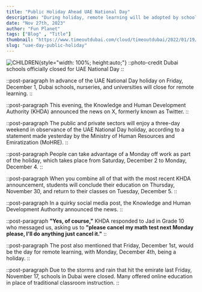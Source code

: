 ```yaml
---
title: "Public Holiday Ahead UAE National Day"
description: "During holiday, remote learning will be adopted by schools ahead of UAE National Day"
date: "Nov 27th, 2023"
author: "Fun Planet"
tags: ["Blog" , "Title"]
thumbnail: "https://www.timeoutdubai.com/cloud/timeoutdubai/2022/01/19/School-vaccination-2022-1.jpg"
slug: "uae-day-public-holiday"
---
```


![CHILDREN](https://www.timeoutdubai.com/cloud/timeoutdubai/2022/01/19/School-vaccination-2022-1.jpg){style="width: 100%; height:auto;"}
::photo-credit
Dubai schools officially closed for UAE National Day
::

::post-paragraph
In advance of the UAE National Day holiday on Friday, December 1, Dubai schools, nurseries, and universities will close for remote learning.
::

::post-paragraph
This evening, the Knowledge and Human Development Authority (KHDA) announced the news on X, formerly known as Twitter.
::

::post-paragraph
The public and private sectors will enjoy a three-day weekend in observance of the UAE National Day holiday, according to a statement made yesterday by the Ministry of Human Resources and Emiratization (MoHRE).
::

::post-paragraph
People can take advantage of a Monday off work as part of the holiday, which takes place from Saturday, December 2 to Monday, December 4.
::

::post-paragraph
When you combine all of that with the most recent KHDA announcement, students will conclude their education on Thursday, November 30, and return to their classes on Tuesday, December 5.
::

::post-paragraph
In a quirky social media post, the Knowledge and Human Development Authority announced the news.
::

::post-paragraph
**"Yes, of course,"** KHDA responded to Jad in Grade 10 who messaged us, asking us to **"please cancel my math test next Monday please, I'll do anything just cancel it."**
::

::post-paragraph
The post also mentioned that Friday, December 1st, would be the day for remote learning, with Monday, December 4th, being a holiday.
::

::post-paragraph
Due to the storms and rain that hit the emirate last Friday, November 17, schools in Dubai were closed. Many offered online education in place of traditional classroom instruction.
::